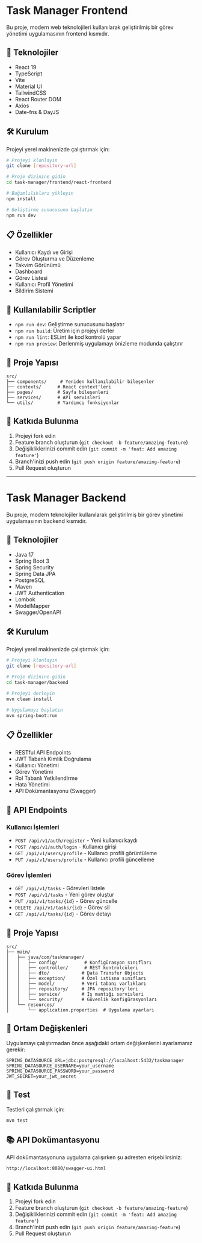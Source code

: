 # Task Manager Frontend

Bu proje, modern web teknolojileri kullanılarak geliştirilmiş bir görev yönetimi uygulamasının frontend kısmıdır.

## 🚀 Teknolojiler

- React 19
- TypeScript
- Vite
- Material UI
- TailwindCSS
- React Router DOM
- Axios
- Date-fns & DayJS

## 🛠️ Kurulum

Projeyi yerel makinenizde çalıştırmak için:

```bash
# Projeyi klonlayın
git clone [repository-url]

# Proje dizinine gidin
cd task-manager/frontend/react-frontend

# Bağımlılıkları yükleyin
npm install

# Geliştirme sunucusunu başlatın
npm run dev
```

## 📋 Özellikler

- Kullanıcı Kaydı ve Girişi
- Görev Oluşturma ve Düzenleme
- Takvim Görünümü
- Dashboard
- Görev Listesi
- Kullanıcı Profil Yönetimi
- Bildirim Sistemi

## 🔧 Kullanılabilir Scriptler

- `npm run dev`: Geliştirme sunucusunu başlatır
- `npm run build`: Üretim için projeyi derler
- `npm run lint`: ESLint ile kod kontrolü yapar
- `npm run preview`: Derlenmiş uygulamayı önizleme modunda çalıştırır

## 📁 Proje Yapısı

```
src/
├── components/     # Yeniden kullanılabilir bileşenler
├── contexts/      # React context'leri
├── pages/         # Sayfa bileşenleri
├── services/      # API servisleri
└── utils/         # Yardımcı fonksiyonlar
```

## 🤝 Katkıda Bulunma

1. Projeyi fork edin
2. Feature branch oluşturun (`git checkout -b feature/amazing-feature`)
3. Değişikliklerinizi commit edin (`git commit -m 'feat: Add amazing feature'`)
4. Branch'inizi push edin (`git push origin feature/amazing-feature`)
5. Pull Request oluşturun

-----------------------------------------------------------------------

# Task Manager Backend

Bu proje, modern teknolojiler kullanılarak geliştirilmiş bir görev yönetimi uygulamasının backend kısmıdır.

## 🚀 Teknolojiler

- Java 17
- Spring Boot 3
- Spring Security
- Spring Data JPA
- PostgreSQL
- Maven
- JWT Authentication
- Lombok
- ModelMapper
- Swagger/OpenAPI

## 🛠️ Kurulum

Projeyi yerel makinenizde çalıştırmak için:

```bash
# Projeyi klonlayın
git clone [repository-url]

# Proje dizinine gidin
cd task-manager/backend

# Projeyi derleyin
mvn clean install

# Uygulamayı başlatın
mvn spring-boot:run
```

## 📋 Özellikler

- RESTful API Endpoints
- JWT Tabanlı Kimlik Doğrulama
- Kullanıcı Yönetimi
- Görev Yönetimi
- Rol Tabanlı Yetkilendirme
- Hata Yönetimi
- API Dokümantasyonu (Swagger)

## 🔧 API Endpoints

### Kullanıcı İşlemleri
- `POST /api/v1/auth/register` - Yeni kullanıcı kaydı
- `POST /api/v1/auth/login` - Kullanıcı girişi
- `GET /api/v1/users/profile` - Kullanıcı profili görüntüleme
- `PUT /api/v1/users/profile` - Kullanıcı profili güncelleme

### Görev İşlemleri
- `GET /api/v1/tasks` - Görevleri listele
- `POST /api/v1/tasks` - Yeni görev oluştur
- `PUT /api/v1/tasks/{id}` - Görev güncelle
- `DELETE /api/v1/tasks/{id}` - Görev sil
- `GET /api/v1/tasks/{id}` - Görev detayı

## 📁 Proje Yapısı

```
src/
├── main/
│   ├── java/com/taskmanager/
│   │   ├── config/          # Konfigürasyon sınıfları
│   │   ├── controller/      # REST kontrolcüleri
│   │   ├── dto/            # Data Transfer Objects
│   │   ├── exception/      # Özel istisna sınıfları
│   │   ├── model/          # Veri tabanı varlıkları
│   │   ├── repository/     # JPA repository'leri
│   │   ├── service/        # İş mantığı servisleri
│   │   └── security/       # Güvenlik konfigürasyonları
│   └── resources/
│       └── application.properties  # Uygulama ayarları
```

## 🔑 Ortam Değişkenleri

Uygulamayı çalıştırmadan önce aşağıdaki ortam değişkenlerini ayarlamanız gerekir:

```properties
SPRING_DATASOURCE_URL=jdbc:postgresql://localhost:5432/taskmanager
SPRING_DATASOURCE_USERNAME=your_username
SPRING_DATASOURCE_PASSWORD=your_password
JWT_SECRET=your_jwt_secret
```

## 🧪 Test

Testleri çalıştırmak için:

```bash
mvn test
```

## 📚 API Dokümantasyonu

API dokümantasyonuna uygulama çalışırken şu adresten erişebilirsiniz:
```
http://localhost:8080/swagger-ui.html
```

## 🤝 Katkıda Bulunma

1. Projeyi fork edin
2. Feature branch oluşturun (`git checkout -b feature/amazing-feature`)
3. Değişikliklerinizi commit edin (`git commit -m 'feat: Add amazing feature'`)
4. Branch'inizi push edin (`git push origin feature/amazing-feature`)
5. Pull Request oluşturun


